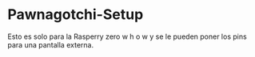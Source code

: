 # Pawnagotchi-Setup
Esto es solo para la Rasperry zero w h o w y se le pueden poner los pins para una pantalla externa.
